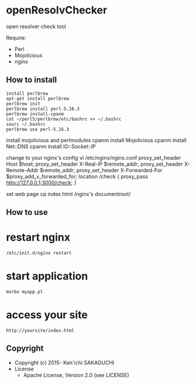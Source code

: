 # openResolvChecker

open resolver check tool

Require:
 * Perl
 * Mojolicious
 * nginx

## How to install
    install perlbrew
    apt-get install perlbrew
    perlbrew init
    perlbrew install perl-5.16.3
    perlbrew install-cpanm
    cat ~/perl5/perlbrew/etc/bashrc >> ~/.bashrc
    sourc ~/.bashrc
    perlbrew use perl-5.16.3

install mojolicious and perlmodules
    cpanm install Mojolicious
    cpanm install Net::DNS
    cpanm install IO::Socket::IP

change to your nginx's config
    vi /etc/nginx/nginx.conf
        proxy_set_header Host            $host;
        proxy_set_header X-Real-IP       $remote_addr;
        proxy_set_header X-Remote-Addr   $remote_addr;
        proxy_set_header X-Forwarded-For $proxy_add_x_forwarded_for;
        location /check {
          proxy_pass http://127.0.0.1:3000/check;
        }

set web page
    cp index.html /nginx's documentroot/


## How to use

 # restart nginx
    /etc/init.d/nginx restart

 # start application
    morbo myapp.pl

 # access your site
    http://yoursite/index.html 



## Copyright

* Copyright (c) 2015- Ken'ichi SAKAGUCHI
* License
  * Apache License, Version 2.0 (see LICENSE)
